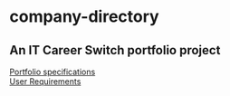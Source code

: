 # company-directory

## An IT Career Switch portfolio project

[Portfolio specifications](docs/PortfolioSpecification-CompanyDirectory.pdf)<br>
[User Requirements](docs/UserRequirementsSpecification.md)